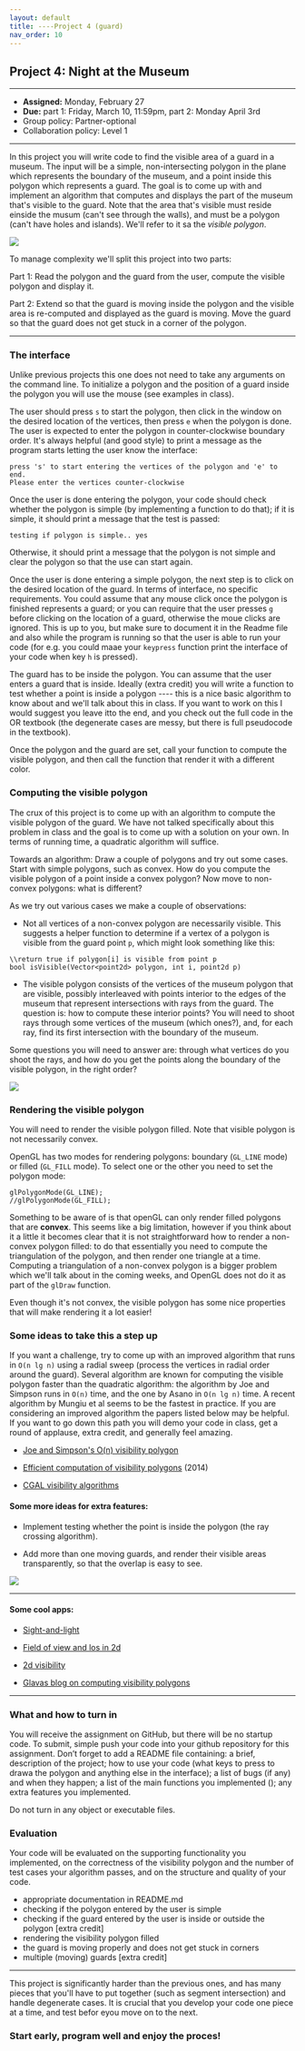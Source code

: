 ```yaml
---
layout: default 
title: ----Project 4 (guard)
nav_order: 10
---
```




## Project 4:  Night at the Museum 


*** 
* __Assigned:__ Monday, February 27
* __Due:__ part 1: Friday, March 10, 11:59pm, part 2: Monday April 3rd 
* Group policy: Partner-optional 
* Collaboration policy: Level 1

***

In this project you will write code to find the visible area of a guard in a museum. The input will be  a simple, non-intersecting polygon in the plane which represents the boundary of the museum,  and   a point inside this polygon which represents a guard. The goal  is to come up with and implement an algorithm that computes and displays the part of the museum that's visible to the guard.  Note that the area that's visible must reside einside the musum (can't see through the walls), and must be a polygon (can't have holes and islands).  We'll refer to it sa the _visible polygon_. 

![](guard1.png)


To manage complexity we'll split this project into two parts:

Part 1:  Read the polygon and the guard from the user, compute the visible polygon and display it.

Part 2: Extend so that the guard is moving inside the polygon and the visible area is re-computed and displayed as the guard is moving. Move the guard so  that the guard does not get stuck in a corner of the polygon.



***

### The interface

Unlike previous projects this one does not need to take any arguments on the command line. To initialize a polygon and the position of a guard inside the polygon you will use the mouse (see examples in class). 

The user should  press `s` to start the polygon, then click in the window on the desired location of the vertices, then press `e` when the polygon is done.    The user is expected to enter the polygon in counter-clockwise boundary order. It's always helpful (and good style) to print a message as the program starts letting the user know the interface: 
``` 
press 's' to start entering the vertices of the polygon and 'e' to end. 
Please enter the vertices counter-clockwise 
```

Once the user is done entering the polygon, your code should check whether the polygon is simple (by implementing a function to do that); if it is simple, it should print a message that the test is passed: 
```
testing if polygon is simple.. yes
```
Otherwise, it should print a message that the polygon is not simple and clear the polygon so that the use can start again. 
 
 
Once the user is done entering a simple polygon,  the next step is to click on the desired location of the guard.  In terms of interface,  no specific requirements.  You could assume that any mouse click once the polygon is finished represents a guard; or you can require that the user presses `g` before clicking on the location of a guard, otherwise the moue clicks are ignored.  This is up to you, but make sure to document it in the Readme file and also while the program is running so that the user is able to run your code (for e.g. you could maae your `keypress` function  print the interface of your code when  key `h` is pressed).


The guard has to be inside the polygon. You can assume that the user enters a guard that is inside.   Ideally (extra credit) you will write  a function to test whether a point is inside a polygon ---- this is a nice basic algorithm to know about and we'll talk about this in class. If you want to work on this I would suggest you leave itto the end, and you check out the full code in the OR textbook (the degenerate cases are messy, but there is full pseudocode in the textbook).

Once the polygon and the guard are set, call your function to compute  the visible polygon, and then call the function that render it with a different color. 




### Computing the visible polygon

The crux of this project is to come up with an algorithm to compute the visible polygon of the guard. We have not talked specifically about this problem in class and the goal  is to come up with a solution on your own. In terms of running time, a quadratic algorithm will suffice. 

Towards an algorithm:  Draw a couple of polygons and try out some cases.  Start with simple polygons, such as convex.   How do you compute the visible polygon of a point inside a convex polygon? Now move to non-convex polygons: what is different? 

As we try out various cases we make a couple of observations: 

* Not all vertices of a non-convex polygon are necessarily visible. This suggests a helper function to determine if a vertex of a polygon is visible from the guard point `p`,  which might look something like this:   

```
\\return true if polygon[i] is visible from point p
bool isVisible(Vector<point2d> polygon, int i, point2d p) 
```

* The visible polygon consists of the vertices of the museum polygon that are visible, possibly interleaved with points interior to the edges of the museum that represent  intersections with rays from the guard.  The question is: how to compute these interior points? You will need to shoot rays through some vertices of the museum (which ones?), and, for each ray, find its first intersection with the boundary of the museum.

Some questions you will need to answer are:  through what vertices do you shoot the rays, and how do you get the points along the boundary of the visible polygon, in the right order? 

![](guard2.png)



### Rendering the visible polygon 

You will need to render the visible polygon filled. Note that visible polygon is not necessarily convex. 

OpenGL has two modes for rendering polygons: boundary (`GL_LINE` mode) or filled (`GL_FILL` mode). To select one or the other you need to set the polygon mode: 

```
glPolygonMode(GL_LINE);
//glPolygonMode(GL_FILL);
```

Something to be aware of is that openGL can only render filled polygons that are __convex__. This seems like a big limitation, however if you think about it a little it becomes clear that it is not straightforward how to render a non-convex polygon filled: to do that essentially you need to compute the triangulation of the polygon, and then render one triangle at a time. Computing a triangulation of a non-convex polygon is a bigger problem which we'll talk about in the coming weeks, and OpenGL does not do it  as part of  the `glDraw` function.  

Even though it's not convex, the visible polygon has some nice properties that will make rendering it a lot easier!





### Some ideas to take this a step up 

If you want a challenge,  try to come up with an improved algorithm that runs in `O(n lg n)` using a radial sweep (process the vertices in radial order around the guard).  Several algorithm are known for computing the visible polygon faster
than the quadratic algorithm: the algorithm by  Joe and Simpson runs in `O(n)` time, and the one by Asano in `O(n lg n)` time. A
recent algorithm by Mungiu et al seems to be the fastest in practice.   If you are considering an improved algorithm the papers listed below may be helpful.  If you want to go down this path you will demo your code in class, get a round of applause, extra credit, and generally feel amazing.   



*  <a  href="http://cs.smith.edu/~jorourke/books/ArtGalleryTheorems/Art_Gallery_Chapter_8.pdf">Joe
  and Simpson's O(n) visibility polygon</a>
											  
 * <a href="https://arxiv.org/pdf/1403.3905v1.pdf">Efficient computation  of visibility polygons</a> (2014)
 
 * <a href="https://doc.cgal.org/latest/Visibility_2/index.html#Chapter_2D_Visibility_Computation">CGAL
  visibility algorithms</a>
  



#### Some more ideas for extra features: 

* Implement testing whether the point is inside the polygon (the ray crossing algorithm). 

* Add more than one moving guards, and render their visible areas transparently, so that the overlap is easy to see.

![](guard3.png)

*** 

#### Some cool apps: 

* <a href="http://ncase.me/sight-and-light/">Sight-and-light</a> 

* <a href="https://legends2k.github.io/2d-fov/">Field of view and los in 2d</a>
  
  
* <a href="http://www.redblobgames.com/articles/visibility/">2d
  visibility</a>

 * <a href="https://davidglavas.me/computing-visibility-polygons/">Glavas
  blog on computing visibility polygons</a>


*** 

### What and how to turn in
You will receive the assignment on GitHub, but there will be no startup code. To submit, simple push your code into your github repository for this assignment. Don’t forget to add a README file containing:  a brief, description of the project; how to use your code (what keys to press to drawa the polygon and anything else in the interface); a list of bugs (if any) and when they happen;  a list of the main functions you implemented (); any extra features you implemented. 

Do not turn in any object or executable files.


### Evaluation

Your code will be evaluated on the supporting functionality you implemented, on the correctness of the visibility polygon and the number of test cases your algorithm passes,  and on the structure and quality of your code. 
- appropriate documentation in README.md  
- checking if the polygon entered by the user is simple 
- checking if the guard entered by the user is inside or outside the polygon [extra credit]
- rendering the visibility polygon filled 
- the guard is moving properly and  does not get stuck in corners 
- multiple (moving) guards [extra credit]



***

This project is significantly harder than the previous ones, and has many pieces that you'll have to put together (such as segment intersection) and handle degenerate cases. It is crucial that you develop your code one piece at a time, and test befor eyou move on to the next.  

### Start early, program well and enjoy the proces!

